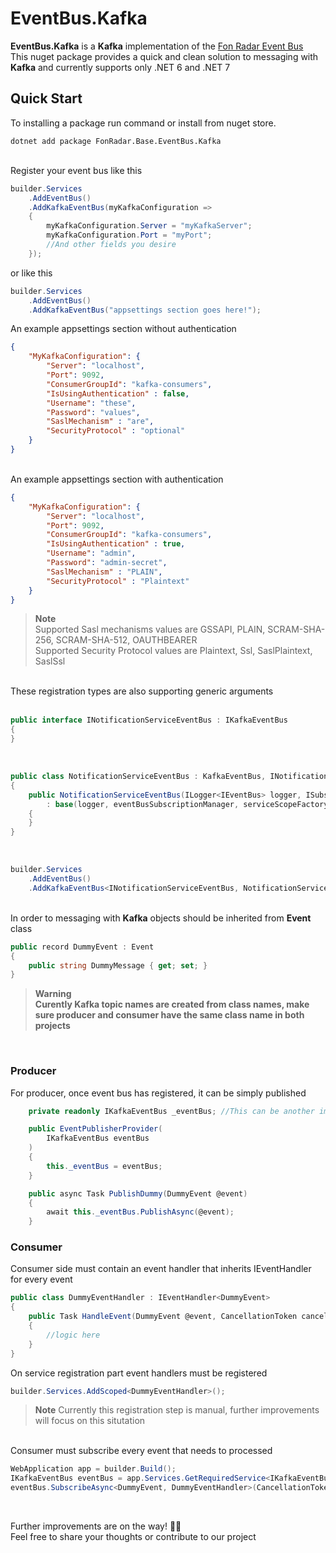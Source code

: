 # EventBus.Kafka
<b>EventBus.Kafka</b> is a <b>Kafka</b> implementation of the <a href="https://github.com/FonRadar/EventBus">Fon Radar Event Bus</a> <br>
This nuget package provides a quick and clean solution to messaging with <b>Kafka</b> and currently supports only .NET 6 and .NET 7

## Quick Start
To installing a package run command or install from nuget store.
```
dotnet add package FonRadar.Base.EventBus.Kafka
```
<br>
Register your event bus like this

```csharp
builder.Services
    .AddEventBus()
    .AddKafkaEventBus(myKafkaConfiguration =>
    {
        myKafkaConfiguration.Server = "myKafkaServer";
        myKafkaConfiguration.Port = "myPort";
        //And other fields you desire
    });
```
or like this
```csharp
builder.Services
    .AddEventBus()
    .AddKafkaEventBus("appsettings section goes here!");
```

An example appsettings section without authentication
```json
{
    "MyKafkaConfiguration": {
        "Server": "localhost",
        "Port": 9092,
        "ConsumerGroupId": "kafka-consumers",
        "IsUsingAuthentication" : false,
        "Username": "these",
        "Password": "values",
        "SaslMechanism" : "are",
        "SecurityProtocol" : "optional"
    }
}
```

<br>
An example appsettings section with authentication

```json
{
    "MyKafkaConfiguration": {
        "Server": "localhost",
        "Port": 9092,
        "ConsumerGroupId": "kafka-consumers",
        "IsUsingAuthentication" : true,
        "Username": "admin",
        "Password": "admin-secret",
        "SaslMechanism" : "PLAIN",
        "SecurityProtocol" : "Plaintext"
    }
}
```
> **Note**
> <br>
> Supported Sasl mechanisms values are GSSAPI, PLAIN, SCRAM-SHA-256, SCRAM-SHA-512, OAUTHBEARER <br>
> Supported Security Protocol values are Plaintext, Ssl, SaslPlaintext, SaslSsl
<br>
These registration types are also supporting generic arguments
<br> <br>

```csharp
public interface INotificationServiceEventBus : IKafkaEventBus
{
}
```
<br>

```csharp
public class NotificationServiceEventBus : KafkaEventBus, INotificationServiceEventBus
{
    public NotificationServiceEventBus(ILogger<IEventBus> logger, ISubscriptionManager eventBusSubscriptionManager, IServiceScopeFactory serviceScopeFactory, KafkaServiceConfiguration kafkaServiceConfiguration) 
        : base(logger, eventBusSubscriptionManager, serviceScopeFactory, kafkaServiceConfiguration)
    {
    }
}
```

<br>

```csharp
builder.Services
    .AddEventBus()
    .AddKafkaEventBus<INotificationServiceEventBus, NotificationServiceEventBus>("Integrations:NotificationService:Kafka");
```

<br>
In order to messaging with <b>Kafka</b> objects should be inherited from <b>Event</b> class
<br>

```csharp
public record DummyEvent : Event
{
    public string DummyMessage { get; set; }
}
```
> **Warning**
> <br>
> <b>Curently Kafka topic names are created from class names, make sure producer and consumer have the same class name in both projects</b>

<br>

### Producer

For producer, once event bus has registered, it can be simply published 

```csharp
    private readonly IKafkaEventBus _eventBus; //This can be another implementation which inherits IKafkaEventBus

    public EventPublisherProvider(
        IKafkaEventBus eventBus
    )
    {
        this._eventBus = eventBus;
    }

    public async Task PublishDummy(DummyEvent @event)
    {
        await this._eventBus.PublishAsync(@event);
    }
```

### Consumer

Consumer side must contain an event handler that inherits IEventHandler for every event
  
```csharp
public class DummyEventHandler : IEventHandler<DummyEvent>
{
    public Task HandleEvent(DummyEvent @event, CancellationToken cancellationToken)
    {
        //logic here 
    }
}
```

On service registration part event handlers must be registered 
```csharp
builder.Services.AddScoped<DummyEventHandler>();
```
> **Note**
> Currently this registration step is manual, further improvements will focus on this situtation

<br>
Consumer must subscribe every event that needs to processed 

```csharp
WebApplication app = builder.Build();
IKafkaEventBus eventBus = app.Services.GetRequiredService<IKafkaEventBus>();
eventBus.SubscribeAsync<DummyEvent, DummyEventHandler>(CancellationToken.None).ConfigureAwait(false);
```
<br> 

Further improvements are on the way! 👨‍💻 <br>
Feel free to share your thoughts or contribute to our project
